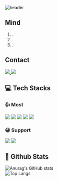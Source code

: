 <!--Header-->
![header](https://capsule-render.vercel.app/api?type=rect&height=200&color=gradient&customColorList=3&text=BongPal's%20World&reversal=false&textBg=false&animation=fadeIn&desc=😶&fontAlign=50&section=header&descAlignY=51&descAlign=26)

## Mind
1. .
2. .
3. .

## Contact
<span>
  <a href="mailto:﻿bong_pal@naver.com" target="_blank">
    <img src="https://img.shields.io/badge/bong__pal@naver.com-03C75A?style=flat&logo=naver&logoColor=white"/>
  </a>
  <a href="https://t.me/mabongpal" target="_blank">
    <img src="https://img.shields.io/badge/@mabongpal-26A5E4?style=flat&logo=telegram&logoColor=white"/>
  </a>
</span>

## 💻 Tech Stacks
### 👍 Most
<span>
  <img src="https://img.shields.io/badge/python-%233776AB.svg?&style=for-the-badge&logo=python&logoColor=white" />
  <img src="https://img.shields.io/badge/fastapi-%23009688.svg?&style=for-the-badge&logo=fastapi&logoColor=white" />
  <img src="https://img.shields.io/badge/selenium-%2343B02A.svg?&style=for-the-badge&logo=selenium&logoColor=white" />
  <img src="https://img.shields.io/badge/mariadb-%23003545.svg?&style=for-the-badge&logo=mariadb&logoColor=white" />
  <img src="https://img.shields.io/badge/php-%23777BB4.svg?&style=for-the-badge&logo=php&logoColor=white" />
</span>

### 😀 Support
<span>
  <img src="https://img.shields.io/badge/javascript-%23F7DF1E.svg?&style=for-the-badge&logo=javascript&logoColor=black" />
  <img src="https://img.shields.io/badge/jquery-%230769AD.svg?&style=for-the-badge&logo=jquery&logoColor=white" />
</span>

## 🤔 Github Stats
![Anurag's GitHub stats](https://github-readme-stats.vercel.app/api?username=MaBongPal&hide=contribs,prs&show_icons=true&theme=white)
<br>
![Top Langs](https://github-readme-stats.vercel.app/api/top-langs/?username=MaBongPal)
